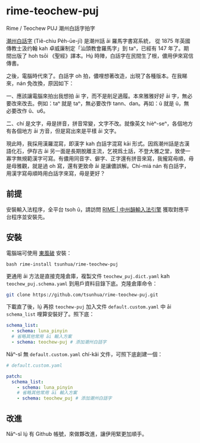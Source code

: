 # rime-teochew-puj

Rime / Teochew PUJ 潮州白話字拍字

[潮州白話字](https://zh.wikipedia.org/wiki/%E6%BD%AE%E5%B7%9E%E7%99%BD%E8%A9%B1%E5%AD%97) (Tiê-chiu Pe̍h-ūe-jī) 是潮州話 āi 羅馬字書寫系統， 從 1875 年英國傳教士汲约翰  kah 卓威廉制定「汕頭教會羅馬字」到 taⁿ，已經有 147 年了。期間出版了 hoh tsōi 《聖經》譯本。Hṳ́ 時陣，白話字在民間生了根，儂用伊來寫信傳書。

之後，電腦時代來了。白話字 oh 拍，儂哩想著改造，出現了各種版本。在我睇來，nán 免改換，原因如下：

一、應該讓電腦來拍出我想拍 āi 字，而不是削足適履。本來雅雅好好 āi 字，無必要改來改去。例如：taⁿ 就是 taⁿ，無必要改作 tann、dan。再如：ũ 就是 ũ，無必要改作 ǔ、u6。

二、chí 是文字，毋是拼音，拼音常變，文字不改。就像英文 hièⁿ-seⁿ，各個地方有各個地方 āi 方音，但是寫出來是平樣 āi 文字。

現此時，我採用漢羅混寫，即漢字 kah 白話字混寫 kāi 形式。因爲潮州話是古漢語化石，伊存古 āi 另一面是長期脫離主流，乞視爲土話，不登大雅之堂，致使一寡字無規範漢字可寫。有儂用同音字、僻字、正字還有拼音來寫，我攏寫毋順，毋是毋雅觀，就是過 oh 寫，還有更致命 āi 是讓儂誤解。Chí-miá nán 有白話字，用漢字寫毋順時用白話字來寫，毋是更好？

## 前提

安裝輸入法程序，全平台 tsoh ũ，請訪問 [RIME | 中州韻輸入法引擎](https://rime.im/download/) 獲取對應平台程序並安裝先。

## 安裝

電腦端可使用 [東風破](https://github.com/rime/plum) 安裝：

``` shell
bash rime-install tsunhua/rime-teochew-puj
```

更通用 āi 方法是直接克隆倉庫，複製文件  `teochew_puj.dict.yaml` kah `teochew_puj.schema.yaml` 到用戶資料目錄下底。克隆倉庫命令：

```bash
git clone https://github.com/tsunhua/rime-teochew-puj.git
```

下載直了後，lṳ́ 再掠 `teochew-puj` 加入文件 `default.custom.yaml` 中 āi  `schema_list` 哩算安裝好了。照下底：

``` yaml
schema_list:
  - schema: luna_pinyin
  # 省略其他常用 āi 輸入方案
  - schema: teochew-puj # 添加潮州白話字
```

Nāⁿ-sĩ 無 `default.custom.yaml`  chí-kâi 文件，可照下底創建一個：

```yaml
# default.custom.yaml

patch:
  schema_list:
    - schema: luna_pinyin
    # 省略其他常用 āi 輸入方案
    - schema: teochew_puj # 添加潮州白話字
```

## 改進

Nāⁿ-sĩ lṳ́ 有 Github 帳號，來做夥改進，讓伊用緊更加順手。
